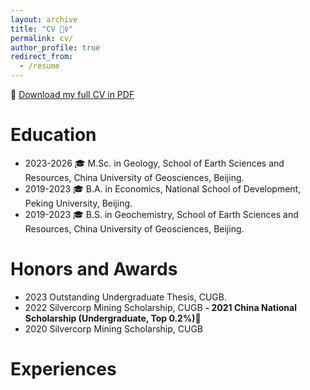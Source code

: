 ```yaml
---
layout: archive
title: "CV 💁‍♀️"
permalink: cv/
author_profile: true
redirect_from:
  - /resume
---
```


📄 [Download my full CV in PDF](../files/CV_updated_2025_03.pdf)

# Education
- 2023-2026 🎓 M.Sc. in Geology, School of Earth Sciences and Resources, China University of Geosciences, Beijing.
- 2019-2023 🎓 B.A. in Economics, National School of Development, Peking University, Beijing.
- 2019-2023 🎓 B.S. in Geochemistry, School of Earth Sciences and Resources, China University of Geosciences, Beijing.

# Honors and Awards 
- 2023 Outstanding Undergraduate Thesis, CUGB.
- 2022 Silvercorp Mining Scholarship, CUGB
**- 2021 China National Scholarship (Undergraduate, Top 0.2%)🏅**
- 2020 Silvercorp Mining Scholarship, CUGB

# Experiences
